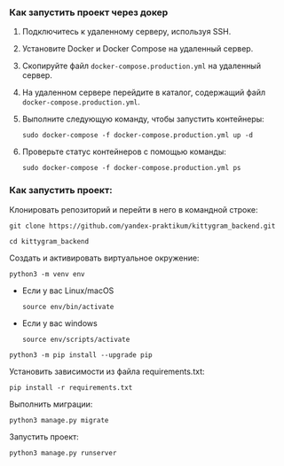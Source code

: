 ### Как запустить проект через докер

1.  Подключитесь к удаленному серверу, используя SSH.
    
2. Установите Docker и Docker Compose на удаленный сервер.
    
3.  Скопируйте файл `docker-compose.production.yml` на удаленный сервер.
    
4.  На удаленном сервере перейдите в каталог, содержащий файл `docker-compose.production.yml`.
    
5.  Выполните следующую команду, чтобы запустить контейнеры:
        
    `sudo docker-compose -f docker-compose.production.yml up -d` 
        
6.  Проверьте статус контейнеров с помощью команды:
    
    `sudo docker-compose -f docker-compose.production.yml ps` 
    

### Как запустить проект:

Клонировать репозиторий и перейти в него в командной строке:

```
git clone https://github.com/yandex-praktikum/kittygram_backend.git
```

```
cd kittygram_backend
```

Cоздать и активировать виртуальное окружение:

```
python3 -m venv env
```

* Если у вас Linux/macOS

    ```
    source env/bin/activate
    ```

* Если у вас windows

    ```
    source env/scripts/activate
    ```

```
python3 -m pip install --upgrade pip
```

Установить зависимости из файла requirements.txt:

```
pip install -r requirements.txt
```

Выполнить миграции:

```
python3 manage.py migrate
```

Запустить проект:

```
python3 manage.py runserver
```
